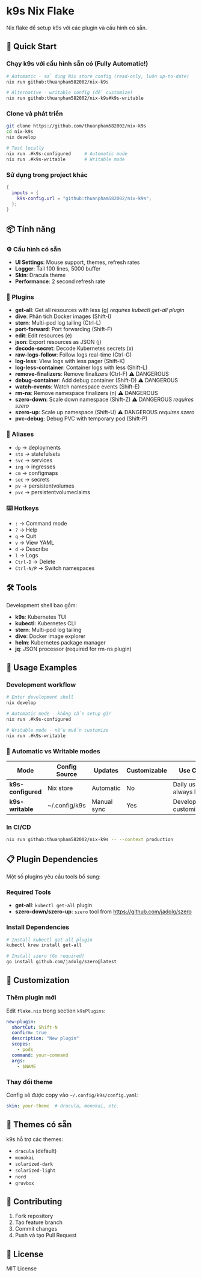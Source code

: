 # k9s Nix Flake

Nix flake để setup k9s với các plugin và cấu hình có sẵn.

## 🚀 Quick Start

### Chạy k9s với cấu hình sẵn có (Fully Automatic!)
```bash
# Automatic - sử dụng Nix store config (read-only, luôn up-to-date)
nix run github:thuanpham582002/nix-k9s

# Alternative - writable config (để customize)  
nix run github:thuanpham582002/nix-k9s#k9s-writable
```

### Clone và phát triển
```bash
git clone https://github.com/thuanpham582002/nix-k9s
cd nix-k9s
nix develop

# Test locally
nix run .#k9s-configured     # Automatic mode
nix run .#k9s-writable       # Writable mode
```

### Sử dụng trong project khác
```nix
{
  inputs = {
    k9s-config.url = "github:thuanpham582002/nix-k9s";
  };
}
```

## 📦 Tính năng

### ⚙️ Cấu hình có sẵn
- **UI Settings**: Mouse support, themes, refresh rates
- **Logger**: Tail 100 lines, 5000 buffer
- **Skin**: Dracula theme
- **Performance**: 2 second refresh rate

### 🔌 Plugins
- **get-all**: Get all resources with less (g) *requires kubectl get-all plugin*
- **dive**: Phân tích Docker images (Shift-I)
- **stern**: Multi-pod log tailing (Ctrl-L)
- **port-forward**: Port forwarding (Shift-F)
- **edit**: Edit resources (e)
- **json**: Export resources as JSON (j)
- **decode-secret**: Decode Kubernetes secrets (x)
- **raw-logs-follow**: Follow logs real-time (Ctrl-G)
- **log-less**: View logs with less pager (Shift-K)
- **log-less-container**: Container logs with less (Shift-L)
- **remove-finalizers**: Remove finalizers (Ctrl-F) ⚠️ DANGEROUS
- **debug-container**: Add debug container (Shift-D) ⚠️ DANGEROUS
- **watch-events**: Watch namespace events (Shift-E)
- **rm-ns**: Remove namespace finalizers (n) ⚠️ DANGEROUS
- **szero-down**: Scale down namespace (Shift-Z) ⚠️ DANGEROUS *requires szero*
- **szero-up**: Scale up namespace (Shift-U) ⚠️ DANGEROUS *requires szero*
- **pvc-debug**: Debug PVC with temporary pod (Shift-P)

### 🎯 Aliases
- `dp` → deployments
- `sts` → statefulsets
- `svc` → services
- `ing` → ingresses
- `cm` → configmaps
- `sec` → secrets
- `pv` → persistentvolumes
- `pvc` → persistentvolumeclaims

### ⌨️ Hotkeys
- `:` → Command mode
- `?` → Help
- `q` → Quit
- `v` → View YAML
- `d` → Describe
- `l` → Logs
- `Ctrl-D` → Delete
- `Ctrl-N/P` → Switch namespaces

## 🛠️ Tools

Development shell bao gồm:
- **k9s**: Kubernetes TUI
- **kubectl**: Kubernetes CLI
- **stern**: Multi-pod log tailing
- **dive**: Docker image explorer
- **helm**: Kubernetes package manager
- **jq**: JSON processor (required for rm-ns plugin)

## 🚀 Usage Examples

### Development workflow
```bash
# Enter development shell
nix develop

# Automatic mode - không cần setup gì!
nix run .#k9s-configured

# Writable mode - nếu muốn customize
nix run .#k9s-writable
```

### 🔄 Automatic vs Writable modes

| Mode | Config Source | Updates | Customizable | Use Case |
|------|---------------|---------|--------------|----------|
| **k9s-configured** | Nix store | Automatic | No | Daily use, always latest |
| **k9s-writable** | ~/.config/k9s | Manual sync | Yes | Development, customization |

### In CI/CD
```bash
nix run github:thuanpham582002/nix-k9s -- --context production
```

## 📋 Plugin Dependencies

Một số plugins yêu cầu tools bổ sung:

### Required Tools
- **get-all**: `kubectl get-all` plugin
- **szero-down/szero-up**: `szero` tool from https://github.com/jadolg/szero

### Install Dependencies
```bash
# Install kubectl get-all plugin
kubectl krew install get-all

# Install szero (Go required)
go install github.com/jadolg/szero@latest
```

## 🔧 Customization

### Thêm plugin mới
Edit `flake.nix` trong section `k9sPlugins`:

```yaml
new-plugin:
  shortCut: Shift-N
  confirm: true
  description: "New plugin"
  scopes:
    - pods
  command: your-command
  args:
    - $NAME
```

### Thay đổi theme
Config sẽ được copy vào `~/.config/k9s/config.yaml`:
```yaml
skin: your-theme  # dracula, monokai, etc.
```

## 🎨 Themes có sẵn

k9s hỗ trợ các themes:
- `dracula` (default)
- `monokai`
- `solarized-dark`
- `solarized-light`
- `nord`
- `gruvbox`

## 🤝 Contributing

1. Fork repository
2. Tạo feature branch
3. Commit changes
4. Push và tạo Pull Request

## 📝 License

MIT License